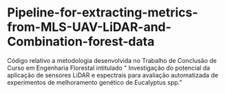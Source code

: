 # Pipeline-for-extracting-metrics-from-MLS-UAV-LiDAR-and-Combination-forest-data
Código relativo a metodologia desenvolvida no Trabalho de Conclusão de Curso em Engenharia Florestal intitulado " Investigação do potencial da aplicação de sensores LiDAR e espectrais para avaliação automatizada de experimentos de melhoramento genético de Eucalyptus spp."
